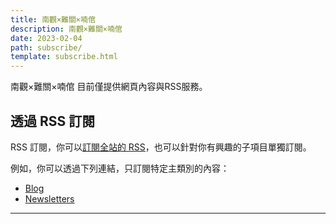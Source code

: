 ```yaml
---
title: 南觀×難關×喃倌
description: 南觀×難關×喃倌
date: 2023-02-04
path: subscribe/
template: subscribe.html
---
```


南觀×難關×喃倌 目前僅提供網頁內容與RSS服務。

## 透過 RSS 訂閱

 RSS 訂閱，你可以[訂閱全站的 RSS](/atom.xml)，也可以針對你有興趣的子項目單獨訂閱。

例如，你可以透過下列連結，只訂閱特定主類別的內容：

- [Blog](/blog/atom.xml)
- [Newsletters](/newsletters/atom.xml)

---